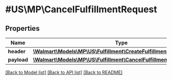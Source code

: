 # #US\MP\CancelFulfillmentRequest

## Properties

Name | Type | Description | Notes
------------ | ------------- | ------------- | -------------
**header** | [**\Walmart\Models\MP\US\Fulfillment\CreateFulfillmentRequestHeader**](CreateFulfillmentRequestHeader.md) |  |
**payload** | [**\Walmart\Models\MP\US\Fulfillment\CancelFulfillmentRequestPayload**](CancelFulfillmentRequestPayload.md) |  | [optional]


[[Back to Model list]](../) [[Back to API list]](../../Api/US/MP) [[Back to README]](../../README.md)
